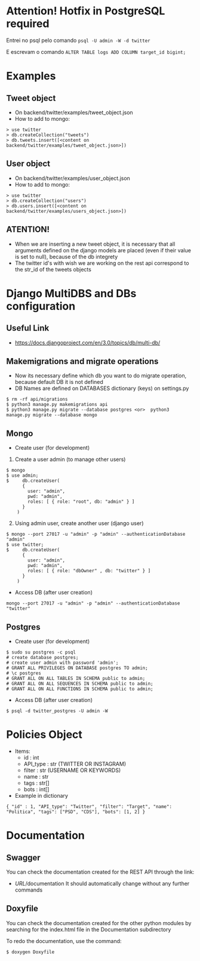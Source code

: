 # Attention! Hotfix in PostgreSQL required
Entrei no psql pelo comando 
``psql -U admin -W -d twitter``

E escrevam o comando
``ALTER TABLE logs ADD COLUMN target_id bigint;``

# Examples
## Tweet object

 - On backend/twitter/examples/tweet_object.json
 - How to add to mongo:
 ```mongo
 > use twitter
 > db.createCollection("tweets")
 > db.tweets.insert([<content on backend/twitter/examples/tweet_object.json>])
 ```

## User object

 - On backend/twitter/examples/user_object.json
 - How to add to mongo:
 ```mongo
 > use twitter
 > db.createCollection("users")
 > db.users.insert([<content on backend/twitter/examples/users_object.json>])
 ```

 ## ATENTION!
 - When we are inserting a new tweet object, it is necessary that all arguments defined on the django models are placed (even if their value is set to null), because of the db integrety 
 - The twitter id's with wish we are working on the rest api correspond to the str_id of the tweets objects


# Django MultiDBS and DBs configuration
## Useful Link
- https://docs.djangoproject.com/en/3.0/topics/db/multi-db/

## Makemigrations and migrate operations
- Now its necessary define which db you want to do migrate operation, because default DB it is not defined
- DB Names are defined on DATABASES dictionary (keys) on settings.py 

```
$ rm -rf api/migrations
$ python3 manage.py makemigrations api
$ python3 manage.py migrate --database postgres <or>  python3 manage.py migrate --database mongo 
```


## Mongo
- Create user (for development)
1. Create a user admin (to manage other users)
```
$ mongo
$ use admin;
$     db.createUser(
      {
        user: "admin",
        pwd: "admin",
        roles: [ { role: "root", db: "admin" } ]
      }
    )
```
2. Using admin user, create another user (django user)
```
$ mongo --port 27017 -u "admin" -p "admin" --authenticationDatabase "admin"
$ use twitter;
$     db.createUser(
      {
        user: "admin",
        pwd: "admin",
        roles: [ { role: "dbOwner" , db: "twitter" } ]
      }
    )
```

- Access DB (after user creation)
```
mongo --port 27017 -u "admin" -p "admin" --authenticationDatabase "twitter"
```

## Postgres

- Create user (for development)
```postgresql
$ sudo su postgres -c psql
# create database postgres;
# create user admin with password 'admin';
# GRANT ALL PRIVILEGES ON DATABASE postgres TO admin;
# \c postgres
# GRANT ALL ON ALL TABLES IN SCHEMA public to admin;
# GRANT ALL ON ALL SEQUENCES IN SCHEMA public to admin;
# GRANT ALL ON ALL FUNCTIONS IN SCHEMA public to admin;
```

- Access DB (after user creation)
```
$ psql -d twitter_postgres -U admin -W 
```


# Policies Object
- Items:
    - id : int
    - API_type : str (TWITTER OR INSTAGRAM)
    - filter : str (USERNAME OR KEYWORDS)
    - name : str
    - tags : str[]
    - bots : int[]
- Example in dictionary
```
{ "id" : 1, "API_type": "Twitter", "filter": "Target", "name": "Politica", "tags": ["PSD", "CDS"], "bots": [1, 2] }
```

# Documentation
## Swagger
You can check the documentation created for the REST API through the link:
 - *URL*/documentation
It should automatically change without any further commands

## Doxyfile
You can check the documentation created for the other python modules by searching for the index.html file in the Documentation subdirectory

To redo the documentation, use the command:
```
$ doxygen Doxyfile
```